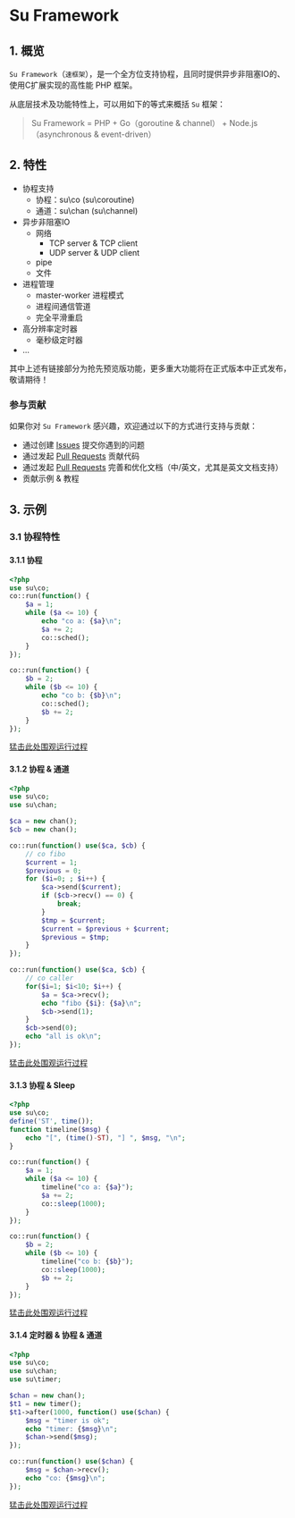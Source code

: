 # Su Framework

## 1. 概览

`Su Framework`（`速框架`），是一个全方位支持协程，且同时提供异步非阻塞IO的、使用C扩展实现的高性能 PHP 框架。

从底层技术及功能特性上，可以用如下的等式来概括 `Su` 框架：

> Su Framework = PHP + Go（goroutine & channel） + Node.js（asynchronous & event-driven）

## 2. 特性

- 协程支持
    - 协程：su\co (su\coroutine)
    - 通道：su\chan (su\channel)
- 异步非阻塞IO
    - 网络
        - TCP server & TCP client
        - UDP server & UDP client
    - pipe
    - 文件
- 进程管理
    - master-worker 进程模式
    - 进程间通信管道
    - 完全平滑重启
- 高分辨率定时器
    - 毫秒级定时器
- ...

其中上述有链接部分为抢先预览版功能，更多重大功能将在正式版本中正式发布，敬请期待！

### 参与贡献

如果你对 `Su Framework` 感兴趣，欢迎通过以下的方式进行支持与贡献：

- 通过创建 [Issues](https://github.com/wukezhan/su/issues/new) 提交你遇到的问题
- 通过发起 [Pull Requests](https://github.com/wukezhan/su/pulls) 贡献代码
- 通过发起 [Pull Requests](https://github.com/wukezhan/su/pulls) 完善和优化文档（中/英文，尤其是英文文档支持）
- 贡献示例 & 教程

## 3. 示例

### 3.1 协程特性

#### 3.1.1 协程

```php
<?php
use su\co;
co::run(function() {
    $a = 1;
    while ($a <= 10) {
        echo "co a: {$a}\n";
        $a += 2;
        co::sched();
    }
});

co::run(function() {
    $b = 2;
    while ($b <= 10) {
        echo "co b: {$b}\n";
        co::sched();
        $b += 2;
    }
});
```
[猛击此处围观运行过程](https://asciinema.org/a/141601)

#### 3.1.2 协程 & 通道

```php
<?php
use su\co;
use su\chan;

$ca = new chan();
$cb = new chan();

co::run(function() use($ca, $cb) {
    // co fibo
    $current = 1;
    $previous = 0;
    for ($i=0; ; $i++) {
        $ca->send($current);
        if ($cb->recv() == 0) {
            break;
        }
        $tmp = $current;
        $current = $previous + $current;
        $previous = $tmp;
    }
});

co::run(function() use($ca, $cb) {
    // co caller
    for($i=1; $i<10; $i++) {
        $a = $ca->recv();
        echo "fibo {$i}: {$a}\n";
        $cb->send(1);
    }
    $cb->send(0);
    echo "all is ok\n";
});
```
[猛击此处围观运行过程](https://asciinema.org/a/141602)

#### 3.1.3 协程 & Sleep

```php
<?php
use su\co;
define('ST', time());
function timeline($msg) {
    echo "[", (time()-ST), "] ", $msg, "\n";
}

co::run(function() {
    $a = 1;
    while ($a <= 10) {
        timeline("co a: {$a}");
        $a += 2;
        co::sleep(1000);
    }
});

co::run(function() {
    $b = 2;
    while ($b <= 10) {
        timeline("co b: {$b}");
        co::sleep(1000);
        $b += 2;
    }
});
```
[猛击此处围观运行过程](https://asciinema.org/a/141598)

#### 3.1.4 定时器 & 协程 & 通道

```php
<?php
use su\co;
use su\chan;
use su\timer;

$chan = new chan();
$t1 = new timer();
$t1->after(1000, function() use($chan) {
    $msg = "timer is ok";
    echo "timer: {$msg}\n";
    $chan->send($msg);
});

co::run(function() use($chan) {
    $msg = $chan->recv();
    echo "co: {$msg}\n";
});
```
[猛击此处围观运行过程](https://asciinema.org/a/141604)


